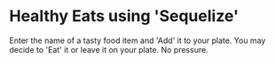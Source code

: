 # Healthy Eats using 'Sequelize'

Enter the name of a tasty food item and 'Add' it to your plate. You may decide to 'Eat' it or leave it on your plate. No pressure.  
